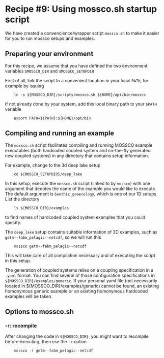 # Recipe #9: Using mossco.sh startup script

We have created a convencience/wrapper script `mossco.sh` to make it easier for you to run mossco setups and examples.

## Preparing your environment

For this recipe, we assume that you have defined the two environment variables `$MOSSCO_DIR`  and `$MOSSCO_SETUPDIR`

First of all, link the script to a convenient location in your local `PATH`, for example by issuing

		ln -s ${MOSSCO_DIR}/scripts/mossco.sh ${HOME}/opt/bin/mossco

If not already done by your system, add this local binary path to your `$PATH` variable

		export PATH=${PATH}:${HOME}/opt/bin

## Compiling and running an example

The `mossco.sh` script facilitates compiling and running MOSSCO example executables (both hardcoded coupled system and on-the-fly generated new coupled systems) in any directory that contains setup information.

For example, change to the 3d deep lake setup

		cd ${MOSSCO_SETUPDIR}/deep_lake


In this setup, execute the `mossco.sh` script (linked to by `mossco`) with one argument that denotes the name of the example you would like to execute.  The default argument is `benthic_geoecology`, which is one of our 1D setups.  List the directory

		ls ${MOSSCO_DIR}/examples

to find names of hardcoded coupled system examples that you could specify.

The `deep_lake` setup contains suitable information of 3D examples, such as `getm--fabm_pelagic--netcdf`, so we will run this

		mossco getm--fabm_pelagic--netcdf

This will take care of all compilation necessary and of executing the script in this setup.

The generation of coupled systems relies on a coupling specification in a `.yaml` format.  You can find several of those configuration specifications in `${MOSSCO_DIR}/examples/generic`. If your personal yaml file (not necessarily located in ${MOSSCO_DIR}/examples/generic) cannot be found, an existing homonymous generic example or an existing homonymous hardcoded examples will be taken.


## Options to mossco.sh

### -r: recompile

After changing the code in `${MOSSCO_DIR}`, you might want to recompile before executing, then use the `-r` option

		mossco -r getm--fabm_pelagic--netcdf

